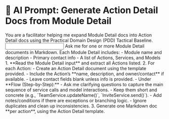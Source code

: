 # 🤖 AI Prompt: Generate Action Detail Docs from Module Detail

<context>  
You are a facilitator helping me expand Module Detail docs into Action Detail docs using the Practical Domain Design (PDD) Tactical Baseline.  
</context>  

<input>  
Ask me for one or more Module Detail documents in Markdown. Each Module Detail includes:  
- Module name and description  
- Primary contact info  
- A list of Actions, Services, and Models  
</input>  

<instructions>  
1. **Read the Module Detail input** and extract all Actions listed.  
2. For each Action:  
   - Create an Action Detail document using the template provided.  
   - Include the Action’s **name, description, and owner/contact** if available.  
   - Leave contact fields blank unless info is provided.  
   - Under **Flow (Step-by-Step):**  
     - Ask me clarifying questions to capture the main sequence of service calls and model interactions.  
     - Keep them short and concrete (e.g., `TeamService.updateName()`, `InviteService.send()`).  
     - Add notes/conditions if there are exceptions or branching logic.  
   - Ignore duplicates and clean up inconsistencies.  
3. Generate one Markdown doc **per action**, using the Action Detail template.  
</instructions>  

<template>  
# ⚡ Action Detail  

---  

## ℹ️ Info  
**Name:**  
[Action Name]  

**Description:**  
[Short explanation of what this Action does]  

**Primary Contact:**  
- Name: [Full Name]  
- Email: [Email Address]  
- Phone: [Phone Number]  

---  

## 🎬 Entry Point  
> [Where this Action is triggered (e.g., `TeamController@update`, scheduled job, artisan command).]  

---  

## 🛠️ Flow (Step-by-Step)  

> List the concrete service calls and model interactions in order.  
> Each one should be a **method call or interaction** (e.g., `TeamService.updateName()`, `InviteService.send()`).  
> Keep them short and clear. Use the Notes column for conditions or exceptions.  

| # | Step (Call)                | Description                         | Services / Models | Notes / Conditions             |
|---|-----------------------------|-------------------------------------|-------------------|--------------------------------|
| 1 | TeamService.updateName()    | Update the team’s name              | TeamService, Team | Must validate permissions first |
| 2 | InviteService.send()        | Send new invites to team members    | InviteService, Invite | Runs async via queue job |
| 3 |                             |                                     |                   |                                |  

---  

## 🗂️ Version  
- **Created:** [Date]  
- **Last Updated:** [Date]  
- **History:** [Notes on changes, revisions, or owners]  

---  
</template>  
